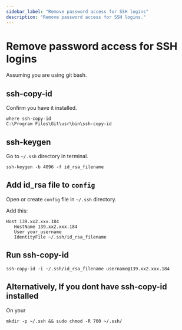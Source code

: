 ```yaml
---
sidebar_label: "Remove password access for SSH logins"
description: "Remove password access for SSH logins."
---
```


# Remove password access for SSH logins

Assuming you are using git bash.

## ssh-copy-id

Confirm you have it installed.

```
where ssh-copy-id
C:\Program Files\Git\usr\bin\ssh-copy-id
```

## ssh-keygen 

Go to `~/.ssh` directory in terminal.

```
ssh-keygen -b 4096 -f id_rsa_filename
```

## Add id_rsa file to `config`

Open or create `config` file in `~/.ssh` directory.

Add this:

```
Host 139.xx2.xxx.184
   HostName 139.xx2.xxx.184
   User your_username
   IdentityFile ~/.ssh/id_rsa_filename
```

## Run ssh-copy-id

```
ssh-copy-id -i ~/.ssh/id_rsa_filename username@139.xx2.xxx.184
```

## Alternatively, If you dont have ssh-copy-id installed

On your 

```
mkdir -p ~/.ssh && sudo chmod -R 700 ~/.ssh/
```
